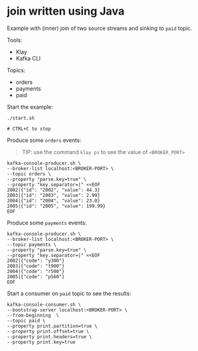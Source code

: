 # join written using Java

Example with (inner) join of two source streams and sinking to `paid` topic.

Tools:

- Klay
- Kafka CLI

Topics:

- orders
- payments
- paid

Start the example:

```console
./start.sh

# CTRL+C to stop
```

Produce some `orders` events:

> TIP: use the command `klay ps` to see the value of `<BROKER_PORT>`

```console
kafka-console-producer.sh \
--broker-list localhost:<BROKER-PORT> \
--topic orders \
--property "parse.key=true" \
--property "key.separator=|" <<EOF
2002|{"id": "2002", "value": 44.3}
2003|{"id": "2003", "value": 2.99}
2004|{"id": "2004", "value": 23.0}
2005|{"id": "2005", "value": 199.99}
EOF
```

Produce some `payments` events:

```console
kafka-console-producer.sh \
--broker-list localhost:<BROKER-PORT> \
--topic payments \
--property "parse.key=true" \
--property "key.separator=|" <<EOF
2002|{"code": "y300"}
2003|{"code": "t900"}
2004|{"code": "r500"}
2005|{"code": "p560"}
EOF
```

Start a consumer on `paid` topic to see the results:

```console
kafka-console-consumer.sh \
--bootstrap-server localhost:<BROKER-PORT> \
--from-beginning  \
--topic paid \
--property print.partition=true \
--property print.offset=true \
--property print.headers=true \
--property print.key=true
```
